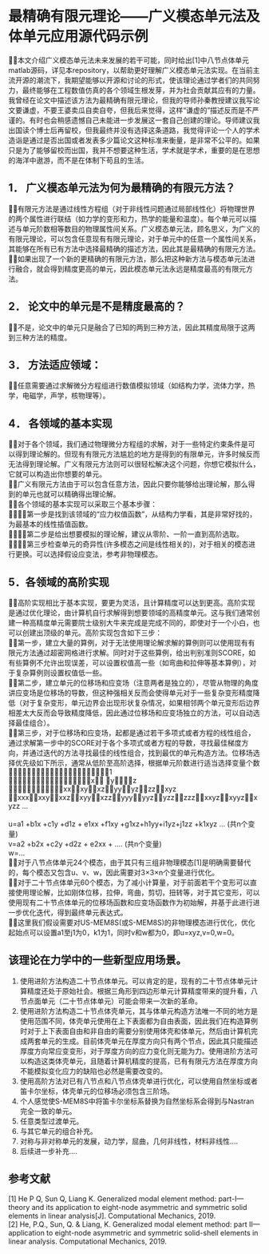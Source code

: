 # 最精确有限元理论——广义模态单元法及体单元应用源代码示例
本文介绍广义模态单元法未来发展的若干可能，同时给出[1]中八节点体单元matlab源码，详见本repository，以帮助更好理解广义模态单元法实现。在当前主流开源的潮流下，我期望能够以开源和讨论的形式，使该理论通过学者们的共同努力，最终能够在工程数值仿真的各个领域生根发芽，并为社会贡献其应有的力量。我曾经在论文中描述该方法为最精确有限元理论，但我的导师孙秦教授建议我写论文要谦虚，不要王婆卖瓜自卖自夸，但我后来觉得，这样“谦虚的”描述反而是不严谨的。有时也会稍感遗憾自己未能进一步发展这一套自己创建的理论。导师建议我出国读个博士后再留校，但我最终并没有选择这条道路，我觉得评论一个人的学术造诣是通过是否出国或者发表多少篇论文这种标准来衡量，是非常不公平的。如果只是为了能够留校而出国，我并不想要这种生活，学术就是学术，重要的是在思想的海洋中遨游，而不是在体制下苟且的生活。

## 1． 广义模态单元法为何为最精确的有限元方法？
有限元方法是通过线性方程组（对于非线性问题通过局部线性化）将物理世界的两个属性进行联结（如力学的变形和力，热学的能量和温度）。每个单元可以描述与单元阶数相等数目的物理属性间关系。广义模态单元法，顾名思义，为广义的有限元理论，可以包含任意现有有限元理论，对于单元中的任意一个属性间关系，其能够在所有已有方法中选择最精确的描述方法，因此其是最精确的有限元方法。<br>
如果出现了一个新的更精确的有限元方法，那么把这种新方法与模态单元法进行融合，就会得到精度更高的单元，因此模态单元法永远是精度最高的有限元方法。

## 2． 论文中的单元是不是精度最高的？
不是，论文中的单元只是融合了已知的两到三种方法，因此其精度局限于这两到三种方法的精度。

## 3． 方法适应领域：
任意需要通过求解微分方程组进行数值模拟领域（如结构力学，流体力学，热学，电磁学，声学，核物理等）。
    
## 4． 各领域的基本实现
对于各个领域，我们通过物理微分方程组的求解，对于一些特定约束条件是可以得到理论解的。但现有有限元方法尴尬的地方是得到的有限单元，许多时候反而无法得到理论解。广义有限元方法则可以很轻松解决这个问题，你想它模拟什么，它就可以构造出你想要的单元。<br>
广义有限元方法由于可以包含任意方法，因此只要你能够给出理论解，那么得到的单元也就可以精确得出理论解。<br>
各个领域的基本实现可以采取三个基本步骤：<br>
第一步是找到该领域的“应力权值函数”，从结构力学看，其是非常好找的，为最基本的线性插值函数。<br>
第二步是给出想要模拟的理论解，建议从零阶、一阶一直到高阶选取。<br>
第三步检查单元的奇异性(许多模态之间是线性相关的)，对于相关的模态进行更换。可以选择假设应变法，参考非物理模态。<br>

## 5．各领域的高阶实现
高阶实现相比于基本实现，要更为灵活，且计算精度可以达到更高。高阶实现是通过优化理论，由计算机自行求解得到想要领域的高精度单元。这与我们通常创建一种高精度单元需要院士级别大牛来完成是完成不同的，即使对于一个小白，也可以创建出顶级的单元。高阶实现包含如下三步：<br>
第一步，建立大量的算例，对于无法使用理论解求解的算例则可以使用现有有限元方法通过超密网格进行求解。同时对于这些算例，给出判别准则SCORE，如有些算例不允许出现误差，可以设置权值高一些（如弯曲和拉伸等基本算例），对于复杂算例则设置权值低一些。<br>
第二步，建立单元的位移场和应变场（注意两者是独立的），尽管从物理的角度讲应变场是位移场的导数，但这种强相关反而会使得单元对于一些复杂变形精度降低（对于复杂变形，单元边界会出现形状复杂情况，如果相邻两个单元变形后边界相差太大反而会导致精度降低，因此通过位移场和应变场独立的方法，可以自动选择最佳组合）。<br>
第三步，对于位移场和应变场，起都是通过若干多项式或者方程的线性组合，通过求解第一步中的SCORE对于各个多项式或者方程的导数，寻找最佳梯度方向，并通过迭代的方法寻找最佳的线性组合，找到最优的单元构造方法。位移场选择优先级如下所示，通常从低阶至高阶选择，根据单元阶数进行适当选择变量个数<br>
1<br>
x yz<br>
xxxyxzyyyzzzxyz<br>
xxxxxyxxzxyyxzzyyyyyzyzzzzzxxyzxyyzxyzz …<br>
<br>
u=a1 +b1x +c1y +d1z + e1xx +f1xy +g1xz+h1yy+i1yz+j1zz +k1xyz … (共n个变量)<br>
v=a2 +b2x +c2y +d2z + e2xx + …. (共n个变量)<br>
w=…<br>
对于八节点体单元24个模态，由于其只有三组非物理模态[1]是明确需要替代的，每个模态又包含u、v、w，因此需要对3×3×n个变量进行优化。<br>
对于二十节点体单元60个模态，为了减小计算量，对于前面若干个变形可以直接使用理论解，比如刚体位移，拉伸，弯曲，剪切，扭转等，对于其它变形，可以使用现有二十节点体单元的位移场函数和应变场函数作为初始解，并基于此进行进一步优化迭代，得到最终单元表达式。<br>
这里我们假设需要对US-MEM8S(或S-MEM8S)的非物理模态进行优化，优化起始点可以设置a1至j1为0，k1为1，同时v和w都为0，即u=xyz,v=0,w=0。<br>

## 该理论在力学中的一些新型应用场景。
1.	使用进阶方法构造二十节点体单元。可以肯定的是，现有的二十节点体单元计算精度还处于原始社会。根据三角形到四边形单元计算精度带来的提升看，八节点面单元（二十节点体单元）可能会带来一次新的革命。<br>
2.	使用进阶方法构造二十节点体壳单元，其与体单元构造方法唯一不同的地方是使用范围不同，体壳单元使用在上下表面都为自由表面，因此我们在构造算例时对于上下表面自由和非自由的需要分别使用体壳和体单元，然后由计算机完成两套单元的生成。目前体壳单元在厚度方向只有两个节点，因此其只能描述厚度方向常应变变形，对于厚度方向的应力变化则无能为力。使用进阶方法可以构造这类体壳单元，且随着计算机精度的提高，已有有限元方法在厚度方向不能模拟变化应力的缺陷也必然是需要改变的。<br>
3.	使用高阶方法对已有八节点和八节点体壳单进行优化，可以使用自然坐标或者笛卡尔坐标，体壳单元的位移场必须包含三阶场。
4.  个人感觉使S-MEM8S中将笛卡尔坐标系替换为自然坐标系会得到与Nastran完全一致的单元。<br>
5.	任意类型过渡单元。<br>
6.  与其它单元的组合补充。<br>
7.  对称与非对称单元的发展，动力学，屈曲，几何非线性，材料非线性....<br>
8.  后续进一步补充....<br>
## 参考文献
[1] He P Q, Sun Q, Liang K. Generalized modal element method: part-I—theory and its application to eight-node asymmetric and symmetric solid elements in linear analysis[J]. Computational Mechanics, 2019.<br>
[2] He, P.Q., Sun, Q. & Liang, K. Generalized modal element method: part II—application to eight-node asymmetric and symmetric solid-shell elements in linear analysis. Computational Mechanics, 2019. 
